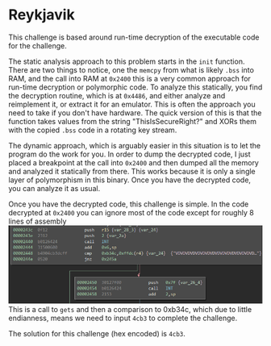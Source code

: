 # Reykjavik

This challenge is based around run-time decryption of the executable code for the challenge. 

The static analysis approach to this problem starts in the `init` function. There are two things to notice, one the `memcpy` from what is likely `.bss` into RAM, and the call into RAM at `0x2400` this is a very common approach for run-time decryption or polymorphic code. To analyze this statically, you find the decryption routine, which is at `0x4486`, and either analyze and reimplement it, or extract it for an emulator. This is often the approach you need to take if you don't have hardware. The quick version of this is that the function takes values from the string "ThisIsSecureRight?" and XORs them with the copied `.bss` code in a rotating key stream. 

The dynamic approach, which is arguably easier in this situation is to let the program do the work for you. In order to dump the decrypted code, I just placed a breakpoint at the call into `0x2400` and then dumped all the memory and analyzed it statically from there. This works because it is only a single layer of polymorphism in this binary. Once you have the decrypted code, you can analyze it as usual.

Once you have the decrypted code, this challenge is simple. In the code decrypted at `0x2400` you can ignore most of the code except for roughly 8 lines of assembly ![](images/compare.PNG) This is a call to `gets` and then a comparison to 0xb34c, which due to little endianness, means we need to input `4cb3` to complete the challenge.

The solution for this challenge (hex encoded) is `4cb3`.